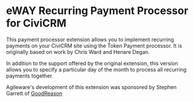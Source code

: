 # eWAY Recurring Payment Processor for CiviCRM

This payment processor extension allows you to implement recurring payments on
your CiviCRM site using the Token Payment processor.
It is originally based on work by Chris Ward and Henare Degan.

In addition to the support offered by the original extension, this version
allows you to specify a particular day of the month to process all recurring payments together.

Agileware's development of this extension was sponsored by Stephen Garrett of
[GoodReason](www.goodreason.com.au)
